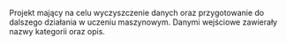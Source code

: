 Projekt mający na celu wyczyszczenie danych oraz przygotowanie do dalszego działania w uczeniu maszynowym. Danymi wejściowe zawierały nazwy kategorii oraz opis.
